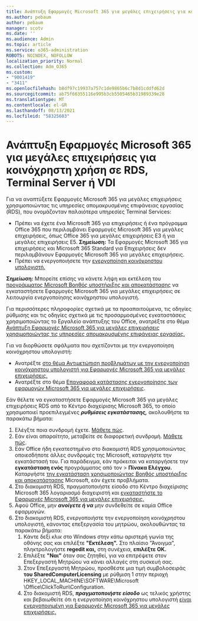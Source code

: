 ```yaml
---
title: Ανάπτυξη Εφαρμογές Microsoft 365 για μεγάλες επιχειρήσεις για κοινόχρηστη χρήση σε RDS, Terminal Server ή VDI
ms.author: pebaum
author: pebaum
manager: scotv
ms.date: ''
ms.audience: Admin
ms.topic: article
ms.service: o365-administration
ROBOTS: NOINDEX, NOFOLLOW
localization_priority: Normal
ms.collection: Adm_O365
ms.custom:
- "9001419"
- "3411"
ms.openlocfilehash: b8df97c19937a757c1de9865b6c7b8d1cddfd62d
ms.sourcegitcommit: ab75f66355116e995b3cb5505465b31989339e28
ms.translationtype: MT
ms.contentlocale: el-GR
ms.lasthandoff: 08/13/2021
ms.locfileid: "58325603"
---
```

# <a name="deploying-microsoft-365-apps-for-enterprise-for-shared-use-on-rds-terminal-server-or-vdi"></a>Ανάπτυξη Εφαρμογές Microsoft 365 για μεγάλες επιχειρήσεις για κοινόχρηστη χρήση σε RDS, Terminal Server ή VDI

Για να αναπτύξετε Εφαρμογές Microsoft 365 για μεγάλες επιχειρήσεις χρησιμοποιώντας τις υπηρεσίες απομακρυσμένης επιφάνειας εργασίας (RDS), που ονομάζονταν παλαιότερα υπηρεσίες Terminal Services:

- Πρέπει να έχετε ένα Microsoft 365 για επιχειρήσεις ή ένα πρόγραμμα Office 365 που περιλαμβάνει Εφαρμογές Microsoft 365 για μεγάλες επιχειρήσεις, όπως Office 365 για μεγάλες επιχειρήσεις E3 ή για μεγάλες επιχειρήσεις E5.
   **Σημείωση:** Τα Εφαρμογές Microsoft 365 για επιχειρήσεις και Microsoft 365 Standard για Επιχειρήσεις δεν περιλαμβάνουν Εφαρμογές Microsoft 365 για μεγάλες επιχειρήσεις.
- Πρέπει να ενεργοποιήσετε την [ενεργοποίηση κοινόχρηστου υπολογιστή.](https://docs.microsoft.com/DeployOffice/overview-shared-computer-activation)

**Σημείωση:** Μπορείτε επίσης να κάνετε λήψη και εκτέλεση του [προγράμματος Microsoft Βοηθός υποστήριξης και αποκατάστασης](https://aka.ms/SaRA_OfficeSCA_M365Portal) να εγκαταστήσετε Εφαρμογές Microsoft 365 για μεγάλες επιχειρήσεις σε λειτουργία ενεργοποίησης κοινόχρηστου υπολογιστή.

Για περισσότερες πληροφορίες σχετικά με τα προαπαιτούμενα, τις οδηγίες ρύθμισης και τις οδηγίες σχετικά με τις προσαρμοσμένες εγκαταστάσεις χρησιμοποιώντας το Εργαλείο ανάπτυξης του Office, ανατρέξτε στο θέμα [Ανάπτυξη Εφαρμογές Microsoft 365 για μεγάλες επιχειρήσεις χρησιμοποιώντας τις υπηρεσίες απομακρυσμένης επιφάνειας εργασίας.](https://docs.microsoft.com/DeployOffice/deploy-microsoft-365-apps-remote-desktop-services)

Για να διορθώσετε σφάλματα που σχετίζονται με την ενεργοποίηση κοινόχρηστου υπολογιστή:

- Ανατρέξτε [στο θέμα Αντιμετώπιση προβλημάτων με την ενεργοποίηση κοινόχρηστου υπολογιστή για Εφαρμογές Microsoft 365 για μεγάλες επιχειρήσεις.](https://docs.microsoft.com/DeployOffice/troubleshoot-shared-computer-activation)
- Ανατρέξτε στο θέμα [Επαναφορά κατάστασης ενεργοποίησης των εφαρμογών Microsoft 365 για μεγάλες επιχειρήσεις](https://go.microsoft.com/fwlink/?linkid=2109218).

Εάν θέλετε να εγκαταστήσετε Εφαρμογές Microsoft 365 για μεγάλες επιχειρήσεις RDS από το Κέντρο διαχείρισης Microsoft 365, το οποίο χρησιμοποιεί προεπιλεγμένες ***ρυθμίσεις εγκατάστασης,*** ακολουθήστε τα παρακάτω βήματα:

1. Ελέγξτε ποια συνδρομή έχετε. [Μάθετε πώς](https://docs.microsoft.com/microsoft-365/admin/admin-overview/what-subscription-do-i-have).
2. Εάν είναι απαραίτητο, μεταβείτε σε διαφορετική συνδρομή. [Μάθετε πώς](https://docs.microsoft.com/microsoft-365/commerce/subscriptions/switch-to-a-different-plan).
3. Εάν Office ήδη εγκατεστημένο στο διακομιστή RDS χρησιμοποιώντας οποιεσδήποτε άλλες συνδρομές της Microsoft, καταργήστε την εγκατάστασή του. Για παράδειγμα, εάν πρόκειται να καταργήσετε την **εγκατάσταση ενός** προγράμματος από τον  >  **Πίνακα Ελέγχου.** Καταργήστε [την εγκατάσταση χρησιμοποιώντας Βοηθός υποστήριξης και αποκατάστασης](https://aka.ms/SARA-OfficeUninstall-Alchemy) Microsoft, εάν έχετε προβλήματα.
4. Στο διακομιστή RDS, πραγματοποιήστε είσοδο στο Κέντρο διαχείρισης Microsoft 365 λογαριασμό διαχειριστή και [εγκαταστήστε το Εφαρμογές Microsoft 365 για μεγάλες επιχειρήσεις.](https://portal.office.com/OLS/MySoftware.aspx)
5. Αφού Office, μην ***ανοίγετε ή να*** μην συνδεθείτε σε καμία Office εφαρμογών.
6. Στο διακομιστή RDS, ενεργοποιήστε την ενεργοποίηση κοινόχρηστου υπολογιστή, κάνοντας επεξεργασία του μητρώου, ακολουθώντας τα παρακάτω βήματα:
   1. Κάντε δεξί κλικ στο Windows στην κάτω αριστερή γωνία της οθόνης σας και επιλέξτε **"Εκτέλεση".** Στο πλαίσιο "Άνοιγμα", πληκτρολογήστε **regedit και,** στη συνέχεια, **επιλέξτε OK.**
   2. Επιλέξτε **"Ναι"** όταν σας ζητηθεί, για να επιτρέψετε στον Επεξεργαστή Μητρώου να κάνει αλλαγές στη συσκευή σας.
   3. Στον Επεξεργαστή Μητρώου, προσθέστε μια τιμή συμβολοσειράς **του SharedComputerLicensing** με ρύθμιση 1 στην περιοχή HKEY_LOCAL_MACHINE\SOFTWARE\Microsoft \Office\ClickToRun\Configuration.
   4. Στο διακομιστή RDS, ***πραγματοποιήστε είσοδο*** ως τελικός χρήστης και βεβαιωθείτε ότι η ενεργοποίηση κοινόχρηστου υπολογιστή [είναι ενεργοποιημένη για Εφαρμογές Microsoft 365 για μεγάλες επιχειρήσεις.](https://docs.microsoft.com/DeployOffice/troubleshoot-shared-computer-activation#verify-that-activation-for-microsoft-365-apps-succeeded)
